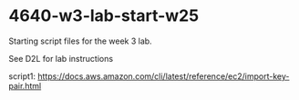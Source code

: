 # 4640-w3-lab-start-w25

Starting script files for the week 3 lab.

See D2L for lab instructions

script1:
https://docs.aws.amazon.com/cli/latest/reference/ec2/import-key-pair.html
